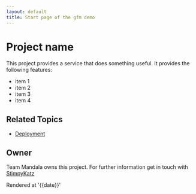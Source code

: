 ```yaml
---
layout: default
title: Start page of the gfm demo
---
```


# Project name
This project provides a service that does something useful. It provides the following features:

* item 1
* item 2
* item 3
* item 4

## Related Topics
* [Deployment](deployment.html)


## Owner
Team Mandala owns this project. For further information get in touch with [StimpyKatz](https://github.com/StimpyKatz)

Rendered at '{{date}}'
